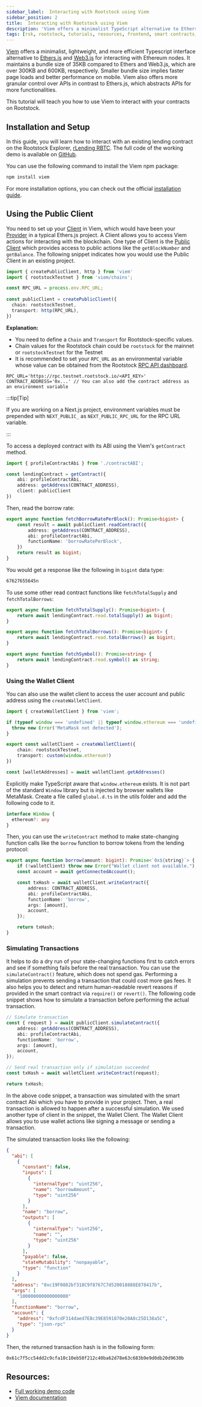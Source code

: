 ```yaml
---
sidebar_label:  Interacting with Rootstock using Viem
sidebar_position: 2
title:  Interacting with Rootstock using Viem
description: 'Viem offers a minimalist TypeScript alternative to Ethers.js and Web3.js to interact with deployed contracts when building dApps on the frontend. This guide will teach developers how to use Viem when building for Rootstock.'
tags: [rsk, rootstock, tutorials, resources, frontend, smart contracts, dapps, viem]
---
```


[Viem](https://viem.sh/) offers a minimalist, lightweight, and more efficient Typescript interface alternative to [Ethers.js](https://docs.ethers.org/v5/) and [Web3.js](https://web3js.readthedocs.io/en/v1.10.0/) for interacting with Ethereum nodes. It maintains a bundle size of 35KB compared to Ethers and Web3.js, which are over 300KB and 600KB, respectively. Smaller bundle size implies faster page loads and better performance on mobile. Viem also offers more granular control over APIs in contrast to Ethers.js, which abstracts APIs for more functionalities. 

This tutorial will teach you how to use Viem to interact with your contracts on Rootstock.


## Installation and Setup

In this guide, you will learn how to interact with an existing lending contract on the Rootstock Explorer, [rLending RBTC](https://explorer.testnet.rootstock.io/address/0xc19f0882bf318c9f8767c7d520018888e878417b). The full code of the working demo is available on [GitHub](https://github.com/entuziaz/rsk-viem-demo).

You can use the following command to install the Viem npm package:

```bash
npm install viem
```

For more installation options, you can check out the official [installation guide](https://viem.sh/docs/installation).

## Using the Public Client

You need to set up your [Client](https://viem.sh/docs/clients/intro#clients) in Viem, which would have been your [Provider](https://docs.ethers.org/v5/api/providers/provider/) in a typical Ethers.js project. A Client allows you to access Viem actions for interacting with the blockchain. One type of Client is the [Public Client](https://viem.sh/docs/clients/public) which provides access to public actions like the `getBlockNumber` and `getBalance`. The following snippet indicates how you would use the Public Client in an existing project.

```ts
import { createPublicClient, http } from 'viem'
import { rootstockTestnet } from 'viem/chains';

const RPC_URL = process.env.RPC_URL;
 
const publicClient = createPublicClient({ 
  chain: rootstockTestnet, 
  transport: http(RPC_URL), 
}) 
```

**Explanation:** 
- You need to define a `Chain` and `Transport` for Rootstock-specific values. 
- Chain values for the Rootstock chain could be `rootstock` for the mainnet or `rootstockTestnet` for the Testnet
- It is recommended to set your `RPC_URL` as an environmental variable whose value can be obtained from the Rootstock [RPC API dashboard](https://dev.rootstock.io/developers/rpc-api/rootstock/setup/).

```text
RPC_URL='https://rpc.testnet.rootstock.io/<API_KEY>'
CONTRACT_ADDRESS='0x...' // You can also add the contract address as an environment variable 
```

:::tip[Tip]

If you are working on a Next.js project, environment variables must be prepended with `NEXT_PUBLIC_` as `NEXT_PUBLIC_RPC_URL` for the RPC URL variable.

:::


To access a deployed contract with its ABI using the Viem's `getContract` method. 

```ts
import { profileContractAbi } from './contractABI';

const lendingContract = getContract({
	abi: profileContractAbi, 
	address: getAddress(CONTRACT_ADDRESS), 
	client: publicClient 
})
```

Then, read the borrow rate:

```ts
export async function fetchBorrowRatePerBlock(): Promise<bigint> {
	const result = await publicClient.readContract({
		address: getAddress(CONTRACT_ADDRESS),
		abi: profileContractAbi,
		functionName: 'borrowRatePerBlock',
	})
	return result as bigint;
}
```

You would get a response like the following in `bigint` data type:

```bash
67627655645n
```

To use some other read contract functions like `fetchTotalSupply` and `fetchTotalBorrows`:

```ts
export async function fetchTotalSupply(): Promise<bigint> {
	return await lendingContract.read.totalSupply() as bigint;
}

export async function fetchTotalBorrows(): Promise<bigint> {
	return await lendingContract.read.totalBorrows() as bigint;
}

export async function fetchSymbol(): Promise<string> {
	return await lendingContract.read.symbol() as string;
}
```

### Using the Wallet Client

You can also use the wallet client to access the user account and public address using the `createWalletClient`.

```ts
import { createWalletClient } from 'viem';

if (typeof window === 'undefined' || typeof window.ethereum === 'undefined') {
  throw new Error('MetaMask not detected');
}

export const walletClient = createWalletClient({
	chain: rootstockTestnet,
	transport: custom(window.ethereum!)
})

const [walletAddresses] = await walletClient.getAddresses()
```

Explicitly make TypeScript aware that `window.ethereum` exists. It is not part of the standard `Window` library but is injected by browser wallets like MetaMask. Create a file called `global.d.ts` in the utils folder and add the following code to it.

```ts
interface Window {
  ethereum?: any
}
```

Then, you can use the `writeContract` method to make state-changing function calls like the `borrow` function to borrow tokens from the lending protocol:

```ts
export async function borrow(amount: bigint): Promise<`0x${string}`> {
	if (!walletClient) throw new Error("Wallet client not available.");
	const account = await getConnectedAccount();

	const txHash = await walletClient.writeContract({
		address: CONTRACT_ADDRESS,
		abi: profileContractAbi,
		functionName: 'borrow',
		args: [amount],
		account,
	});

	return txHash;
}
```

### Simulating Transactions

It helps to do a dry run of your state-changing functions first to catch errors and see if something fails before the real transaction. You can use the `simulateContract()` feature, which does not spend gas. Performing a simulation prevents sending a transaction that could cost more gas fees. It also helps you to detect and return human-readable revert reasons if provided in the smart contract via `require()` or `revert()`. The following code snippet shows how to simulate a transaction before performing the actual transaction.

```ts
// Simulate transaction
const { request } = await publicClient.simulateContract({
    address: getAddress(CONTRACT_ADDRESS),
    abi: profileContractAbi,
    functionName: 'borrow',
    args: [amount],
    account,
});

// Send real transaction only if simulation succeeded
const txHash = await walletClient.writeContract(request);

return txHash;
```

In the above code snippet, a transaction was simulated with the smart contract Abi which you have to provide in your project. Then, a real transaction is allowed to happen after a successful simulation. We used another type of client in the snippet, the Wallet Client. The Wallet Client allows you to use wallet actions like signing a message or sending a transaction.

The simulated transaction looks like the following:

```json
{
  "abi": [
    {
      "constant": false,
      "inputs": [
        {
          "internalType": "uint256",
          "name": "borrowAmount",
          "type": "uint256"
        }
      ],
      "name": "borrow",
      "outputs": [
        {
          "internalType": "uint256",
          "name": "",
          "type": "uint256"
        }
      ],
      "payable": false,
      "stateMutability": "nonpayable",
      "type": "function"
    }
  ],
  "address": "0xc19F0882bf318C9f8767C7d520018888E878417b",
  "args": [
    "100000000000000000"
  ],
  "functionName": "borrow",
  "account": {
    "address": "0xfcdF314daed7E8c39E8591870e20A8c25D138a5C",
    "type": "json-rpc"
  }
}
```

Then, the returned transaction hash is in the following form:

```bash
0x61c7f5cc54dd2c9cfa10c10eb50f212c40ba62d78e63c683b9e9d0db20d9630b
```


## Resources:
- [Full working demo code](https://github.com/entuziaz/rsk-viem-demo) 
- [Viem documentation](https://viem.sh/docs/getting-started)
